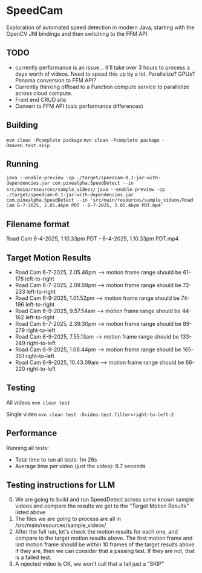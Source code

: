 # SpeedCam

Exploration of automated speed detection in modern Java, starting with the OpenCV JNI bindings and then switching to the FFM API.

## TODO
- currently performance is an issue... it'll take over 3 hours to process a days worth of videos. Need to speed this up by a lot. Parallelize? GPUs? Panama conversion to FFM API?
- Currently thinking offload to a Function compute service to parallelize across cloud compute. 
- Front end CRUD site
- Convert to FFM API (calc performance differences)


## Building
`mvn clean -Pcomplete package`
`mvn clean -Pcomplete package -Dmaven.test.skip`

## Running
`java --enable-preview -cp ./target/speedcam-0.1-jar-with-dependencies.jar com.pinealpha.SpeedDetect --in src/main/resources/sample_videos/`
`java --enable-preview -cp ./target/speedcam-0.1-jar-with-dependencies.jar com.pinealpha.SpeedDetect --in 'src/main/resources/sample_videos/Road Cam 6-7-2025, 2.05.46pm PDT - 6-7-2025, 2.05.46pm PDT.mp4'`

## Filename format
Road Cam 6-4-2025, 1.10.33pm PDT - 6-4-2025, 1.10.33pm PDT.mp4


## Target Motion Results
- Road Cam 6-7-2025, 2.05.46pm --> motion frame range should be 61-178 left-to-right
- Road Cam 6-7-2025, 2.09.59pm --> motion frame range should be 72-233 left-to-right
- Road Cam 6-9-2025, 1.01.52pm --> motion frame range should be 74-196 left-to-right
- Road Cam 6-9-2025, 9.57.54am --> motion frame range should be 44-162 left-to-right
- Road Cam 6-7-2025, 2.39.30pm --> motion frame range should be 89-279 right-to-left
- Road Cam 6-9-2025, 7.55.13am --> motion frame range should be 133-249 right-to-left
- Road Cam 6-9-2025, 1.08.44pm --> motion frame range should be 165-351 right-to-left
- Road Cam 6-9-2025, 10.43.09am --> motion frame range should be 66-220 right-to-left


## Testing

All videos
`mvn clean test`

Single video
`mvn clean test -Dvideo.test.filter=right-to-left-2`

## Performance
Running all tests:
- Total time to run all tests: 1m 26s
- Average time per video (just the video): 8.7 seconds



## Testing instructions for LLM

0. We are going to build and run SpeedDetect across some known sample videos and compare the results we get to the "Target Motion Results" listed above
1. The files we are going to process are all in /src/main/resources/sample_videos/
2. After the full run, let's check the motion results for each one, and compare to the target motion results above. The first motion frame and last motion frame should be within 10 frames of the target results above. If they are, then we can consider that a passing test. If they are not, that is a failed test.
3. A rejected video is OK, we won't call that a fail just a "SKIP"